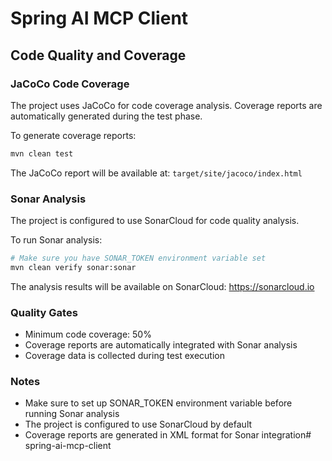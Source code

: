 # Spring AI MCP Client

## Code Quality and Coverage

### JaCoCo Code Coverage
The project uses JaCoCo for code coverage analysis. Coverage reports are automatically generated during the test phase.

To generate coverage reports:
```bash
mvn clean test
```

The JaCoCo report will be available at: `target/site/jacoco/index.html`

### Sonar Analysis
The project is configured to use SonarCloud for code quality analysis.

To run Sonar analysis:
```bash
# Make sure you have SONAR_TOKEN environment variable set
mvn clean verify sonar:sonar
```

The analysis results will be available on SonarCloud: https://sonarcloud.io

### Quality Gates
- Minimum code coverage: 50%
- Coverage reports are automatically integrated with Sonar analysis
- Coverage data is collected during test execution

### Notes
- Make sure to set up SONAR_TOKEN environment variable before running Sonar analysis
- The project is configured to use SonarCloud by default
- Coverage reports are generated in XML format for Sonar integration# spring-ai-mcp-client
